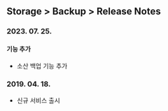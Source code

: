 ## Storage > Backup > Release Notes

### 2023. 07. 25.
#### 기능 추가
* 소산 백업 기능 추가

### 2019. 04. 18.
* 신규 서비스 출시

